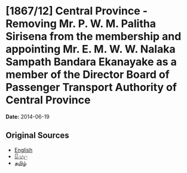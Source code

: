 # [1867/12] Central Province - Removing Mr. P. W. M. Palitha Sirisena from the membership and appointing Mr. E. M. W. W. Nalaka Sampath Bandara Ekanayake as a member of the Director Board of Passenger Transport Authority of Central Province

**Date:** 2014-06-19

## Original Sources

- [English](https://documents.gov.lk/view/extra-gazettes/2014/6/1867-12_E.pdf)
- [සිංහල](https://documents.gov.lk/view/extra-gazettes/2014/6/1867-12_S.pdf)
- [தமிழ்](https://documents.gov.lk/view/extra-gazettes/2014/6/1867-12_T.pdf)
